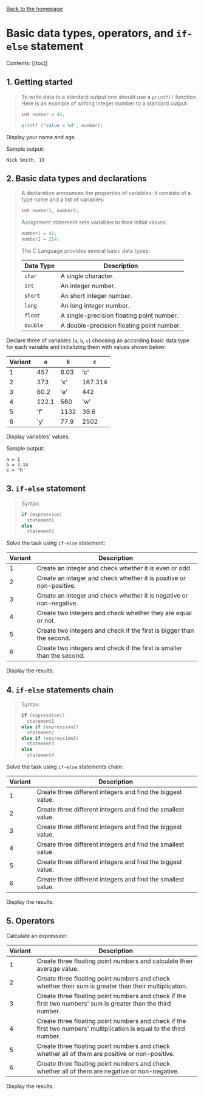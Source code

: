 [Back to the homepage](../README.md)

# Basic data types, operators, and `if-else` statement

Contents:
[[toc]]

## 1. Getting started

> To write data to a standard output one should use a `printf()` function. Here is an example of writing integer number to a standard output:
>
> ```c
> int number = 42;
>
> printf ("value = %d", number);
> ```

Display your name and age.

Sample output:

```
Nick Smith, 19
```

## 2. Basic data types and declarations

> A declaration announces the properties of variables; it consists of a type name and a list of variables:
>
> ```c
> int number1, number2;
> ```
>
> Assignment statement sets variables to their initial values:
>
> ```c
> number1 = 42;
> number2 = 214;
> ```
>
> The C Language provides several basic data types:
>
> | Data Type | Description                               |
> | --------- | ----------------------------------------- |
> | `char`    | A single character.                       |
> | `int`     | An integer number.                        |
> | `short`   | An short integer number.                  |
> | `long`    | An long integer number.                   |
> | `float`   | A single-precision floating point number. |
> | `double`  | A double-precision floating point number. |

Declare three of variables (`a`, `b`, `c`) choosing an according basic data type for each variable and initializing them with values shown below:

| Variant | `a`   | `b`  | `c`     |
| ------- | ----- | ---- | ------- |
| 1       | 457   | 6.03 | 'c'     |
| 2       | 373   | 'x'  | 167.314 |
| 3       | 60.2  | 'e'  | 442     |
| 4       | 122.1 | 560  | 'w'     |
| 5       | 'f'   | 1132 | 39.6    |
| 6       | 'y'   | 77.9 | 2502    |

Display variables' values.

Sample output:

```
a = 1
b = 3.14
c = 'h'
```

## 3. `if-else` statement

> Syntax:
>
> ```c
> if (expression)
>   statement1
> else
>   statement2
> ```

Solve the task using `if-else` statement:

| Variant | Description                                                            |
| ------- | ---------------------------------------------------------------------- |
| 1       | Create an integer and check whether it is even or odd.                 |
| 2       | Create an integer and check whether it is positive or non-positive.    |
| 3       | Create an integer and check whether it is negative or non-negative.    |
| 4       | Create two integers and check whether they are equal or not.           |
| 5       | Create two integers and check if the first is bigger than the second.  |
| 6       | Create two integers and check if the first is smaller than the second. |

Display the results.

## 4. `if-else` statements chain

> Syntax:
>
> ```c
> if (expression1)
>   statement1
> else if (expression2)
>   statement2
> else if (expression3)
>   statement3
> else
>   statement4
> ```

Solve the task using `if-else` statements chain:

| Variant | Description                                                  |
| ------- | ------------------------------------------------------------ |
| 1       | Create three different integers and find the biggest value.  |
| 2       | Create three different integers and find the smallest value. |
| 3       | Create three different integers and find the biggest value.  |
| 4       | Create three different integers and find the smallest value. |
| 5       | Create three different integers and find the biggest value.  |
| 6       | Create three different integers and find the smallest value. |

Display the results.

## 5. Operators

Calculate an expression:

| Variant | Description                                                                                                          |
| ------- | -------------------------------------------------------------------------------------------------------------------- |
| 1       | Create three floating point numbers and calculate their average value.                                               |
| 2       | Create three floating point numbers and check whether their sum is greater than their multiplication.                |
| 3       | Create three floating point numbers and check if the first two numbers' sum is greater than the third number.        |
| 4       | Create three floating point numbers and check if the first two numbers' multiplication is equal to the third number. |
| 5       | Create three floating point numbers and check whether all of them are positive or non-positive.                      |
| 6       | Create three floating point numbers and check whether all of them are negative or non-negative.                      |

Display the results.